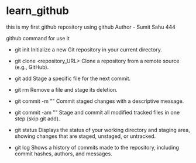 # learn_github
this is my first github repository using github
Author - Sumit Sahu 444


github command for use it
- git init
Initialize a new Git repository in your current directory.

- git clone <repository_URL>
Clone a repository from a remote source (e.g., GitHub).

- git add <file>
Stage a specific file for the next commit.

- git rm <file>
Remove a file and stage its deletion.

- git commit -m "<message>"
Commit staged changes with a descriptive message.

- git commit -am "<message>"
Stage and commit all modified tracked files in one step (skip git add).

- git status
Displays the status of your working directory and staging area, showing changes that are staged, unstaged, or untracked.

- git log
Shows a history of commits made to the repository, including commit hashes, authors, and messages.
